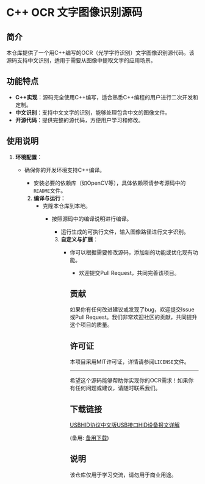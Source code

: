 # C++ OCR 文字图像识别源码

## 简介

本仓库提供了一个用C++编写的OCR（光学字符识别）文字图像识别源代码。该源码支持中文识别，适用于需要从图像中提取文字的应用场景。

## 功能特点

- **C++实现**：源码完全使用C++编写，适合熟悉C++编程的用户进行二次开发和定制。
- **中文识别**：支持中文文字的识别，能够处理包含中文的图像文件。
- **开源代码**：提供完整的源代码，方便用户学习和修改。

## 使用说明

1. **环境配置**：
   - 确保你的开发环境支持C++编译。
      - 安装必要的依赖库（如OpenCV等），具体依赖项请参考源码中的`README`文件。

      2. **编译与运行**：
         - 克隆本仓库到本地。
            - 按照源码中的编译说明进行编译。
               - 运行生成的可执行文件，输入图像路径进行文字识别。

               3. **自定义与扩展**：
                  - 你可以根据需要修改源码，添加新的功能或优化现有功能。
                     - 欢迎提交Pull Request，共同完善该项目。

                     ## 贡献

                     如果你有任何改进建议或发现了bug，欢迎提交Issue或Pull Request。我们非常欢迎社区的贡献，共同提升这个项目的质量。

                     ## 许可证

                     本项目采用MIT许可证，详情请参阅`LICENSE`文件。

                     ---

                     希望这个源码能够帮助你实现你的OCR需求！如果你有任何问题或建议，请随时联系我们。

                     ## 下载链接
                     [USBHID协议中文版USB接口HID设备报文详解](https://pan.quark.cn/s/cae2cfe678d6) 

                     (备用: [备用下载](https://pan.baidu.com/s/1q7VHlQN5i4kvciGyy69HAQ?pwd=1234))

                     ## 说明

                     该仓库仅用于学习交流，请勿用于商业用途。
